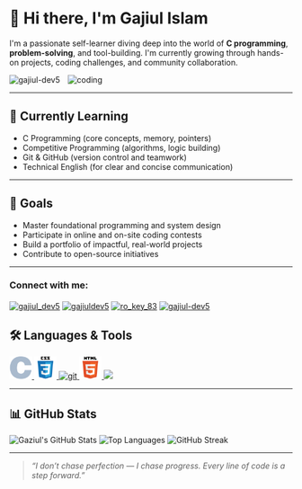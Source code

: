 
# 👋 Hi there, I'm Gajiul Islam




I'm a passionate self-learner diving deep into the world of **C programming**, **problem-solving**, and tool-building. I'm currently growing through hands-on projects, coding challenges, and community collaboration.

<img align="right" alt="coding" width="400" src="https://user-images.githubusercontent.com/55389276/140866485-8fb1c876-9a8f-4d6a-98dc-08c4981eaf70.gif">

<p align="left"> <img src="https://komarev.com/ghpvc/?username=gajiul-dev5&label=Profile%20views&color=0e75b6&style=flat" alt="gajiul-dev5" /> </p>


---

## 🧠 Currently Learning
- C Programming (core concepts, memory, pointers)
- Competitive Programming (algorithms, logic building)
- Git & GitHub (version control and teamwork)
- Technical English (for clear and concise communication)

---

## 🎯 Goals
- Master foundational programming and system design
- Participate in online and on-site coding contests
- Build a portfolio of impactful, real-world projects
- Contribute to open-source initiatives

---
<h3 align="left">Connect with me:</h3>
<p align="left">
<a href="https://twitter.com/gajiul_dev5" target="blank"><img align="center" src="https://raw.githubusercontent.com/rahuldkjain/github-profile-readme-generator/master/src/images/icons/Social/twitter.svg" alt="gajiul_dev5" height="30" width="40" /></a>
<a href="https://fb.com/gajiuldev5" target="blank"><img align="center" src="https://raw.githubusercontent.com/rahuldkjain/github-profile-readme-generator/master/src/images/icons/Social/facebook.svg" alt="gajiuldev5" height="30" width="40" /></a>
<a href="https://instagram.com/ro_key_83" target="blank"><img align="center" src="https://raw.githubusercontent.com/rahuldkjain/github-profile-readme-generator/master/src/images/icons/Social/instagram.svg" alt="ro_key_83" height="30" width="40" /></a>
<a href="https://codeforces.com/profile/gajiul-dev5" target="blank"><img align="center" src="https://raw.githubusercontent.com/rahuldkjain/github-profile-readme-generator/master/src/images/icons/Social/codeforces.svg" alt="gajiul-dev5" height="30" width="40" /></a>
</p>

## 🛠 Languages & Tools
<p align="left"> <a href="https://www.cprogramming.com/" target="_blank" rel="noreferrer"> <img src="https://raw.githubusercontent.com/devicons/devicon/master/icons/c/c-original.svg" alt="c" width="40" height="40"/> </a> <a href="https://www.w3schools.com/css/" target="_blank" rel="noreferrer"> <img src="https://raw.githubusercontent.com/devicons/devicon/master/icons/css3/css3-original-wordmark.svg" alt="css3" width="40" height="40"/> </a> <a href="https://git-scm.com/" target="_blank" rel="noreferrer"> <img src="https://www.vectorlogo.zone/logos/git-scm/git-scm-icon.svg" alt="git" width="40" height="40"/> </a> <a href="https://www.w3.org/html/" target="_blank" rel="noreferrer"> <img src="https://raw.githubusercontent.com/devicons/devicon/master/icons/html5/html5-original-wordmark.svg" alt="html5" width="40" height="40"/>  <img src="https://cdn.jsdelivr.net/gh/devicons/devicon/icons/visualstudio/visualstudio-plain.svg" width="40"/> </a> </p>


---

## 📊 GitHub Stats

![Gaziul's GitHub Stats](https://github-readme-stats.vercel.app/api?username=gajiul-dev5&show_icons=true&theme=radical&hide_border=true)
![Top Languages](https://github-readme-stats.vercel.app/api/top-langs/?username=gajiul-dev5&layout=compact&theme=radical&hide_border=true)
![GitHub Streak](https://streak-stats.demolab.com?user=gajiul-dev5&theme=radical&hide_border=true)

---

> *“I don’t chase perfection — I chase progress. Every line of code is a step forward.”*
